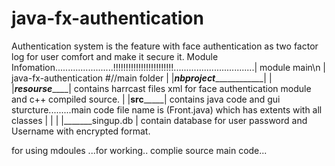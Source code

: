 # java-fx-authentication
Authentication system is the  feature with face authentication as two factor log for user comfort and make it secure it.
Module Infomation.......................!!!!!!!!!!!!!!!!!!!!!!!!................................|
module main\n
|
java-fx-authentication   #//main folder
|
|___nbproject_______________|
|
|___resourse_______|  contains harrcast files xml for face authentication module and c++ compiled source. 
|
|____src_________| contains java code and gui sturcture.........main code  file name is (Front.java) which has extents with all classes 
|
|
|
|_______singup.db | contain database for user password and Username with encrypted format.

for using mdoules ...for working..
complie source main code... 
